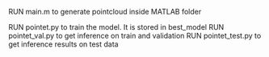 
RUN main.m to generate pointcloud inside MATLAB folder

RUN pointet.py to train the model. It is stored in best_model
RUN pointet_val.py to get inference on train and validation
RUN pointet_test.py to get inference results on test data 
